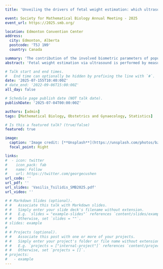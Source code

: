 ```yaml
---
title: 'Unveiling the drivers of fetal weight estimation: which ultrasound measurements matter most?'

event: Society for Mathematical Biology Annual Meeting - 2025
event_url: https://2025.smb.org/

location: Edmonton Convention Center
address:
  city: Edmonton, Alberta
  postcode: 'T5J 1N9'
  country: Canada

summary: 'The contribution of the involved biometric parameters of popular fetal weight estimation formulas is assessed using diverse datasets, sensitivity analysis and bootstrapping.'
abstract: 'Fetal weight estimation via ultrasound is performed by measuring biometric parameters such as the biparietal diameter (BPD), head circumference (HC), abdominal circumference (AC), and femur length (FL), which are then used in various mathematical formulas to calculate the estimated weight. But do all parameters matter equally? To assess their contribution on fetal weight estimation, we analyzed 29 published formulas across 26 diverse global datasets. Results show that AC is consistently the parameter of greatest importance, while head measurements (BPD, HC) often add little value, particularly in the later stages of pregnancy. Additionally, nearly half of the formulas include redundant parameters, and two-thirds exhibit a crossover in parameter importance—some transition from low to high significance, while others decline from high to low—over the course of gestation. These findings highlight opportunities to simplify fetal weight estimation for clinicians, prioritizing AC reliability and trimming unnecessary inputs. Our work bridges mathematics and prenatal care, offering clearer guidelines to improve ultrasound-based predictions and support healthier pregnancy outcomes.'

# Talk start and end times.
#   End time can optionally be hidden by prefixing the line with `#`.
date: '2025-07-155T10:40:00Z'
# date_end: '2022-09-06T15:00:00Z'
all_day: false

# Schedule page publish date (NOT talk date).
publishDate: '2025-07-04T00:00:00Z'

authors: [admin]
tags: [Mathematical Biology, Obstetrics and Gynaecology, Statistics]

# Is this a featured talk? (true/false)
featured: true

image:
  caption: 'Image credit: [**Unsplash**](https://unsplash.com/photos/bzdhc5b3Bxs)'
  focal_point: Right

links:
#  - icon: twitter
#    icon_pack: fab
#    name: Follow
#    url: https://twitter.com/georgecushen
url_code: ''
url_pdf: ''
url_slides: 'Vasilis_Tsilidis_SMB2025.pdf'
url_video: ''

# # Markdown Slides (optional).
# #   Associate this talk with Markdown slides.
# #   Simply enter your slide deck's filename without extension.
# #   E.g. `slides = "example-slides"` references `content/slides/example-slides.md`.
# #   Otherwise, set `slides = ""`.
# slides: example
# 
# # Projects (optional).
# #   Associate this post with one or more of your projects.
# #   Simply enter your project's folder or file name without extension.
# #   E.g. `projects = ["internal-project"]` references `content/project/deep-learning/index.md`.
# #   Otherwise, set `projects = []`.
# projects:
#   - example
---
```

